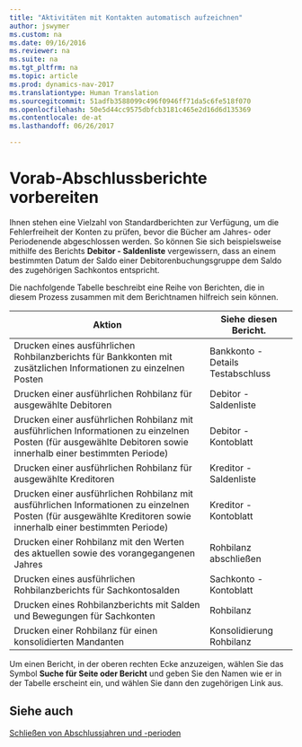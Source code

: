 ```yaml
---
title: "Aktivitäten mit Kontakten automatisch aufzeichnen"
author: jswymer
ms.custom: na
ms.date: 09/16/2016
ms.reviewer: na
ms.suite: na
ms.tgt_pltfrm: na
ms.topic: article
ms.prod: dynamics-nav-2017
ms.translationtype: Human Translation
ms.sourcegitcommit: 51adfb3588099c496f0946ff71da5c6fe518f070
ms.openlocfilehash: 50e5d44cc9575dbfcb3181c465e2d16d6d135369
ms.contentlocale: de-at
ms.lasthandoff: 06/26/2017

---
```

# <a name="prepare-pre-closing-reports"></a>Vorab-Abschlussberichte vorbereiten
Ihnen stehen eine Vielzahl von Standardberichten zur Verfügung, um die Fehlerfreiheit der Konten zu prüfen, bevor die Bücher am Jahres- oder Periodenende abgeschlossen werden. So können Sie sich beispielsweise mithilfe des Berichts **Debitor - Saldenliste** vergewissern, dass an einem bestimmten Datum der Saldo einer Debitorenbuchungsgruppe dem Saldo des zugehörigen Sachkontos entspricht.

Die nachfolgende Tabelle beschreibt eine Reihe von Berichten, die in diesem Prozess zusammen mit dem Berichtnamen hilfreich sein können.

|Aktion     |Siehe diesen Bericht.       |
|-------|----------------------|
|Drucken eines ausführlichen Rohbilanzberichts für Bankkonten mit zusätzlichen Informationen zu einzelnen Posten|Bankkonto - Details Testabschluss|
|Drucken einer ausführlichen Rohbilanz für ausgewählte Debitoren|Debitor - Saldenliste|
|Drucken einer ausführlichen Rohbilanz mit ausführlichen Informationen zu einzelnen Posten (für ausgewählte Debitoren sowie innerhalb einer bestimmten Periode)|Debitor - Kontoblatt|
|Drucken einer ausführlichen Rohbilanz für ausgewählte Kreditoren|Kreditor - Saldenliste|
|Drucken einer ausführlichen Rohbilanz mit ausführlichen Informationen zu einzelnen Posten (für ausgewählte Kreditoren sowie innerhalb einer bestimmten Periode)|Kreditor - Kontoblatt|
|Drucken einer Rohbilanz mit den Werten des aktuellen sowie des vorangegangenen Jahres|Rohbilanz abschließen|
|Drucken eines ausführlichen Rohbilanzberichts für Sachkontosalden|Sachkonto - Kontoblatt|
|Drucken eines Rohbilanzberichts mit Salden und Bewegungen für Sachkonten|Rohbilanz|
|Drucken einer Rohbilanz für einen konsolidierten Mandanten|Konsolidierung Rohbilanz|
Um einen Bericht, in der oberen rechten Ecke anzuzeigen, wählen Sie das Symbol **Suche für Seite oder Bericht** und geben Sie den Namen wie er in der Tabelle erscheint ein, und wählen Sie dann den zugehörigen Link aus.

## <a name="see-also"></a>Siehe auch
[Schließen von Abschlussjahren und -perioden](year-close-years-periods.md)

